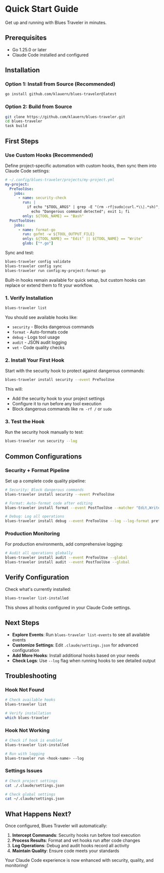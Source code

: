 # Quick Start Guide

Get up and running with Blues Traveler in minutes.

## Prerequisites

- Go 1.25.0 or later
- Claude Code installed and configured

## Installation

### Option 1: Install from Source (Recommended)

```bash
go install github.com/klauern/blues-traveler@latest
```

### Option 2: Build from Source

```bash
git clone https://github.com/klauern/blues-traveler.git
cd blues-traveler
task build
```

## First Steps

### Use Custom Hooks (Recommended)

Define project-specific automation with custom hooks, then sync them into Claude Code settings:

```yaml
# ~/.config/blues-traveler/projects/my-project.yml
my-project:
  PreToolUse:
    jobs:
      - name: security-check
        run: |
          if echo "$TOOL_ARGS" | grep -E "(rm -rf|sudo|curl.*\\|.*sh)"; then
            echo "Dangerous command detected"; exit 1; fi
        only: ${TOOL_NAME} == "Bash"
  PostToolUse:
    jobs:
      - name: format-go
        run: gofmt -w ${TOOL_OUTPUT_FILE}
        only: ${TOOL_NAME} == "Edit" || ${TOOL_NAME} == "Write"
        glob: ["*.go"]
```

Sync and test:

```bash
blues-traveler config validate
blues-traveler config sync
blues-traveler run config:my-project:format-go
```

Built-in hooks remain available for quick setup, but custom hooks can replace or extend them to fit your workflow.

### 1. Verify Installation

```bash
blues-traveler list
```

You should see available hooks like:

- `security` - Blocks dangerous commands
- `format` - Auto-formats code
- `debug` - Logs tool usage
- `audit` - JSON audit logging
- `vet` - Code quality checks

### 2. Install Your First Hook

Start with the security hook to protect against dangerous commands:

```bash
blues-traveler install security --event PreToolUse
```

This will:

- Add the security hook to your project settings
- Configure it to run before any tool execution
- Block dangerous commands like `rm -rf /` or `sudo`

### 3. Test the Hook

Run the security hook manually to test:

```bash
blues-traveler run security --log
```

## Common Configurations

### Security + Format Pipeline

Set up a complete code quality pipeline:

```bash
# Security: Block dangerous commands
blues-traveler install security --event PreToolUse

# Format: Auto-format code after editing
blues-traveler install format --event PostToolUse --matcher "Edit,Write"

# Debug: Log all operations
blues-traveler install debug --event PreToolUse --log --log-format pretty
```

### Production Monitoring

For production environments, add comprehensive logging:

```bash
# Audit all operations globally
blues-traveler install audit --event PreToolUse --global
blues-traveler install audit --event PostToolUse --global
```

## Verify Configuration

Check what's currently installed:

```bash
blues-traveler list-installed
```

This shows all hooks configured in your Claude Code settings.

## Next Steps

- **Explore Events**: Run `blues-traveler list-events` to see all available events
- **Customize Settings**: Edit `.claude/settings.json` for advanced configuration
- **Add More Hooks**: Install additional hooks based on your needs
- **Check Logs**: Use `--log` flag when running hooks to see detailed output

## Troubleshooting

### Hook Not Found

```bash
# Check available hooks
blues-traveler list

# Verify installation
which blues-traveler
```

### Hook Not Working

```bash
# Check if hook is enabled
blues-traveler list-installed

# Run with logging
blues-traveler run <hook-name> --log
```

### Settings Issues

```bash
# Check project settings
cat ./.claude/settings.json

# Check global settings
cat ~/.claude/settings.json
```

## What Happens Next?

Once configured, Blues Traveler will automatically:

1. **Intercept Commands**: Security hooks run before tool execution
2. **Process Results**: Format and vet hooks run after code changes
3. **Log Operations**: Debug and audit hooks record all activity
4. **Maintain Quality**: Ensure code meets your standards

Your Claude Code experience is now enhanced with security, quality, and monitoring!
